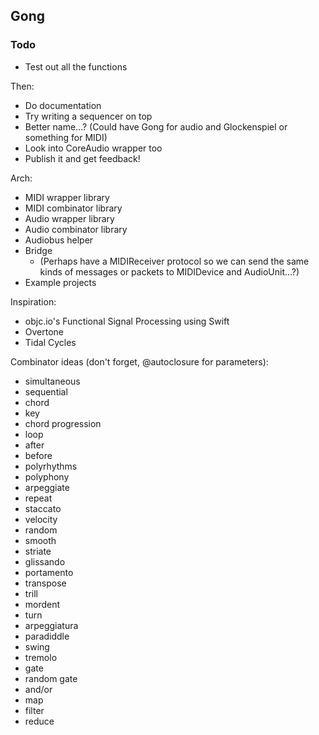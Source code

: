 ## Gong

### Todo

- Test out all the functions

Then:

- Do documentation
- Try writing a sequencer on top
- Better name...? (Could have Gong for audio and Glockenspiel or something for MIDI)
- Look into CoreAudio wrapper too
- Publish it and get feedback!

Arch:

- MIDI wrapper library
- MIDI combinator library
- Audio wrapper library
- Audio combinator library
- Audiobus helper
- Bridge
    - (Perhaps have a MIDIReceiver protocol so we can send the same kinds of messages or packets to MIDIDevice and AudioUnit...?)
- Example projects

Inspiration:

- objc.io's Functional Signal Processing using Swift
- Overtone
- Tidal Cycles

Combinator ideas (don't forget, @autoclosure for parameters):

- simultaneous
- sequential
- chord
- key
- chord progression
- loop
- after
- before
- polyrhythms
- polyphony
- arpeggiate
- repeat
- staccato
- velocity
- random
- smooth
- striate
- glissando
- portamento
- transpose
- trill
- mordent
- turn
- arpeggiatura
- paradiddle
- swing
- tremolo
- gate
- random gate
- and/or
- map
- filter
- reduce
